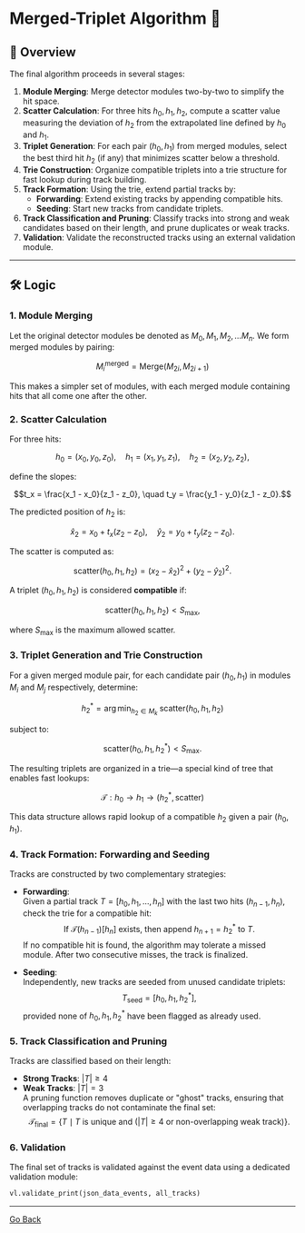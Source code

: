 # **Merged-Triplet Algorithm** 🚀

## 📌 Overview

The final algorithm proceeds in several stages:

1. **Module Merging**: Merge detector modules two-by-two to simplify the hit space.
2. **Scatter Calculation**: For three hits $h_0, h_1, h_2$, compute a scatter value measuring the deviation of $h_2$ from the extrapolated line defined by $h_0$ and $h_1$.
3. **Triplet Generation**: For each pair $(h_0, h_1)$ from merged modules, select the best third hit $h_2$ (if any) that minimizes scatter below a threshold.
4. **Trie Construction**: Organize compatible triplets into a trie structure for fast lookup during track building.
5. **Track Formation**: Using the trie, extend partial tracks by:
   - **Forwarding**: Extend existing tracks by appending compatible hits.
   - **Seeding**: Start new tracks from candidate triplets.
6. **Track Classification and Pruning**: Classify tracks into strong and weak candidates based on their length, and prune duplicates or weak tracks.
7. **Validation**: Validate the reconstructed tracks using an external validation module.

---

## 🛠 Logic

### 1. **Module Merging**

Let the original detector modules be denoted as $M_0, M_1, M_2, \dots M_n$. We form merged modules by pairing:
```math
M_i^{\text{merged}} = \text{Merge}(M_{2i}, M_{2i+1})
```
This makes a simpler set of modules, with each merged module containing hits that all come one after the other.


### 2. **Scatter Calculation**

For three hits:
```math
h_0 = (x_0, y_0, z_0), \quad h_1 = (x_1, y_1, z_1), \quad h_2 = (x_2, y_2, z_2),
```
define the slopes:
```math
t_x = \frac{x_1 - x_0}{z_1 - z_0}, \quad t_y = \frac{y_1 - y_0}{z_1 - z_0}.
```
The predicted position of $h_2$ is:
```math
\hat{x}_2 = x_0 + t_x (z_2 - z_0), \quad \hat{y}_2 = y_0 + t_y (z_2 - z_0).
```
The scatter is computed as:
```math
\text{scatter}(h_0, h_1, h_2) = (x_2 - \hat{x}_2)^2 + (y_2 - \hat{y}_2)^2.
```
A triplet $(h_0, h_1, h_2)$ is considered **compatible** if:
```math
\text{scatter}(h_0, h_1, h_2) < S_{\max},
```
where $S_{\max}$ is the maximum allowed scatter.

### 3. **Triplet Generation and Trie Construction**

For a given merged module pair, for each candidate pair $(h_0, h_1)$ in modules $M_i$ and $M_j$ respectively, determine:
```math
h_2^* = \arg \min_{h_2 \in M_k} \; \text{scatter}(h_0, h_1, h_2)
```
subject to:
```math
\text{scatter}(h_0, h_1, h_2^*) < S_{\max}.
```
The resulting triplets are organized in a trie—a special kind of tree that enables fast lookups:
```math
\mathcal{T}: h_0 \rightarrow h_1 \rightarrow (h_2^*, \text{scatter})
```
This data structure allows rapid lookup of a compatible $h_2$ given a pair $(h_0, h_1)$.

### 4. **Track Formation: Forwarding and Seeding**

Tracks are constructed by two complementary strategies:

- **Forwarding**:  
  Given a partial track $T = [h_0, h_1, \dots, h_n]$ with the last two hits $(h_{n-1}, h_n)$, check the trie for a compatible hit:
  $$
  \text{If } \mathcal{T}(h_{n-1})[h_n] \text{ exists, then append } h_{n+1} = h_2^* \text{ to } T.
  $$
  If no compatible hit is found, the algorithm may tolerate a missed module. After two consecutive misses, the track is finalized.

- **Seeding**:  
  Independently, new tracks are seeded from unused candidate triplets:
  $$
  T_{\text{seed}} = [h_0, h_1, h_2^*],
  $$
  provided none of $h_0, h_1, h_2^*$ have been flagged as already used.

### 5. **Track Classification and Pruning**

Tracks are classified based on their length:
- **Strong Tracks**: $\lvert T \rvert \geq 4$  
- **Weak Tracks**: $\lvert T \rvert = 3$  
A pruning function removes duplicate or "ghost" tracks, ensuring that overlapping tracks do not contaminate the final set:
$$
\mathcal{T}_{\text{final}} = \{ T \mid T \text{ is unique and } (\lvert T \rvert \geq 4 \text{ or non-overlapping weak track}) \}.
$$

### 6. **Validation**

The final set of tracks is validated against the event data using a dedicated validation module:

```python
vl.validate_print(json_data_events, all_tracks)
```

---
[Go Back](../readme.md)
